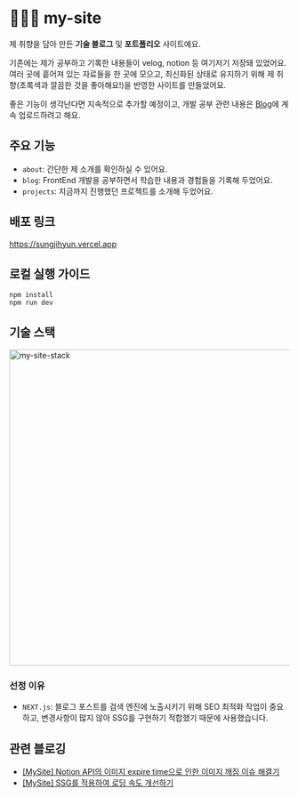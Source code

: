 # 👩🏻‍💻 my-site

제 취향을 담아 만든 **기술 블로그** 및 **포트폴리오** 사이트예요.

기존에는 제가 공부하고 기록한 내용들이 velog, notion 등 여기저기 저장돼 있었어요. 여러 곳에 흩어져 있는 자료들을 한 곳에 모으고, 최신화된 상태로 유지하기 위해 제 취향(초록색과 깔끔한 것을 좋아해요!)을 반영한 사이트를 만들었어요.

좋은 기능이 생각난다면 지속적으로 추가할 예정이고, 개발 공부 관련 내용은 [Blog](https://sungjihyun.vercel.app/blog)에 계속 업로드하려고 해요.

## 주요 기능

- `about`: 간단한 제 소개를 확인하실 수 있어요.
- `blog`: FrontEnd 개발을 공부하면서 학습한 내용과 경험들을 기록해 두었어요.
- `projects`: 지금까지 진행했던 프로젝트를 소개해 두었어요.

## 배포 링크

https://sungjihyun.vercel.app

## 로컬 실행 가이드

```
npm install
npm run dev
```

## 기술 스택

<img width="569" alt="my-site-stack" src="https://github.com/jhsung23/my-site/assets/69228045/a29f166e-b81e-4b4b-ac2a-0137101c9fe2">

### 선정 이유

- `NEXT.js`: 블로그 포스트를 검색 엔진에 노출시키기 위해 SEO 최적화 작업이 중요하고, 변경사항이 많지 않아 SSG를 구현하기 적합했기 때문에 사용했습니다.

## 관련 블로깅

- [[MySite] Notion API의 이미지 expire time으로 인한 이미지 깨짐 이슈 해결기](https://sungjihyun.vercel.app/blog/resolving-notion-url-expire-time-issue)
- [[MySite] SSG를 적용하여 로딩 속도 개선하기](https://sungjihyun.vercel.app/blog/generatestaticparams-for-ssg)
